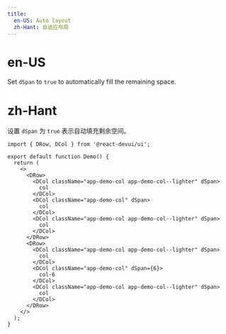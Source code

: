 ```yaml
---
title:
  en-US: Auto layout
  zh-Hant: 自适应布局
---
```


# en-US

Set `dSpan` to `true` to automatically fill the remaining space.

# zh-Hant

设置 `dSpan` 为 `true` 表示自动填充剩余空间。

```tsx
import { DRow, DCol } from '@react-devui/ui';

export default function Demo() {
  return (
    <>
      <DRow>
        <DCol className="app-demo-col app-demo-col--lighter" dSpan>
          col
        </DCol>
        <DCol className="app-demo-col" dSpan>
          col
        </DCol>
        <DCol className="app-demo-col app-demo-col--lighter" dSpan>
          col
        </DCol>
      </DRow>
      <DRow>
        <DCol className="app-demo-col app-demo-col--lighter" dSpan>
          col
        </DCol>
        <DCol className="app-demo-col" dSpan={6}>
          col-6
        </DCol>
        <DCol className="app-demo-col app-demo-col--lighter" dSpan>
          col
        </DCol>
      </DRow>
    </>
  );
}
```
